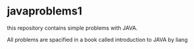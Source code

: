 # javaproblems1


this repository contains simple problems with JAVA.

All problems are spacified in a book called introduction to JAVA by liang
